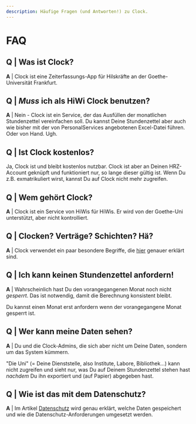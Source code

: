 ```yaml
---
description: Häufige Fragen (und Antworten!) zu Clock.
---
```


# FAQ

## Q \| Was ist Clock?

**A** \| Clock ist eine Zeiterfassungs-App für Hilskräfte an der Goethe-Universität Frankfurt.

## Q \|  _Muss_ ich als HiWi Clock benutzen?

**A** \| Nein - Clock ist ein Service, der das Ausfüllen der monatlichen Stundenzettel vereinfachen soll. Du kannst Deine Stundenzettel aber auch wie bisher mit der von PersonalServices angebotenen Excel-Datei führen. Oder von Hand. Ugh.

## Q \| Ist Clock kostenlos?

Ja, Clock ist und bleibt kostenlos nutzbar. Clock ist aber an Deinen HRZ-Account geknüpft und funktioniert nur, so lange dieser gültig ist. Wenn Du z.B. exmatrikuliert wirst, kannst Du auf Clock nicht mehr zugreifen.

## Q \|  Wem gehört Clock?

**A** \| Clock ist ein Service von HiWis für HiWis. Er wird von der Goethe-Uni unterstützt, aber nicht kontrolliert.

## Q \|  Clocken? Verträge? Schichten? Hä?

**A** \| Clock verwendet ein paar besondere Begriffe, die [hier](terminology.md) genauer erklärt sind.

## Q \|  Ich kann keinen Stundenzettel anfordern!

**A** \| Wahrscheinlich hast Du den vorangegangenen Monat noch nicht _gesperrt_. Das ist notwendig, damit die Berechnung konsistent bleibt.

Du kannst einen Monat erst anfordern wenn der vorangegangene Monat gesperrt ist.

## Q \|  Wer kann meine Daten sehen?

**A** \| Du und die Clock-Admins, die sich aber nicht um Deine Daten, sondern um das System kümmern.

"Die Uni" \(= Deine Dienststelle, also Institute, Labore, Bibliothek...\) kann nicht zugreifen und sieht nur, was Du auf Deinem Stundenzettel stehen hast _nachdem_ Du ihn exportiert und \(auf Papier\) abgegeben hast.

## Q \| Wie ist das mit dem Datenschutz?

**A** \| Im Artikel [Datenschutz](privacy.md) wird genau erklärt, welche Daten gespeichert und wie die Datenschutz-Anforderungen umgesetzt werden.

